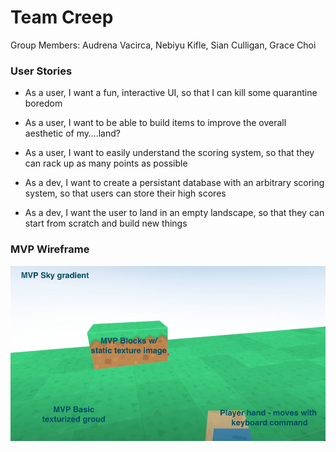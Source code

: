 # Team Creep

Group Members: Audrena Vacirca, Nebiyu Kifle, Sian Culligan, Grace Choi

### User Stories
- As a user, I want a fun, interactive UI, so that I can kill some quarantine boredom

- As a user, I want to be able to build items to improve the overall aesthetic of my….land?

- As a user, I want to easily understand the scoring system, so that they can rack up as many points as possible

- As a dev, I want to create a persistant database with an arbitrary scoring system, so that users can store their high scores

- As a dev, I want the user to land in an empty landscape, so that they can start from scratch and build new things

### MVP Wireframe

![Wireframe Image](assets/wireframe.png)

